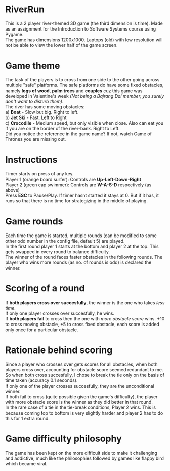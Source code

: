 # RiverRun

This is a 2 player river-themed 3D game (the third dimension is time). Made as an assignment for the Introduction to Software Systems course using Pygame.
<br>
The game has dimensions 1200x1000. Laptops (old) with low resolution will not be able to view the lower half of the game screen.

# Game theme
The task of the players is to cross from one side to the other going across multiple "safe" platforms. 
The safe platforms do have some fixed obstacles, namely **logs of wood**, **palm trees** and **couples** cuz this game was developed in Valentine's week *(Not being a Bajrang Dal member, you surely don't want to disturb them)*.
<br>
The river has some moving obstacles: <br>
a) **Boat** - Slow but big. Right to left.<br>
b) **Jet Ski** - Fast. Left to Right<br>
c) **Crocodile** - Medium speed, but only visible when close. Also can eat you if you are on the border of the river-bank. Right to Left.<br>
Did you notice the reference in the game name? If not, watch Game of Thrones you are missing out.<br>

# Instructions
Timer starts on press of any key.<br>
Player 1 (orange board surfer): Controls are **Up-Left-Down-Right**<br>
Player 2 (green cap swimmer): Controls are **W-A-S-D** respectively (as above)<br>
Press **ESC** to Pause/Play. If timer hasnt started it stays at 0. But if it has, it runs so that there is no time for strategizing in the middle of playing.

# Game rounds
Each time the game is started, multiple rounds (can be modified to some other odd number in the config file, default 5) are played. <br>
In the first round player 1 starts at the bottom and player 2 at the top. This gets swapped in every round to balance difficulty. <br>
The winner of the round faces faster obstacles in the following rounds. The player who wins more rounds (as no. of rounds is odd) is declared the winner.

# Scoring of a round
If **both players cross over succesfully**, the winner is the one who takes *less time*. <br>
If only one player crosses over succesfully, he wins.<br>
If **both players fail** to cross then the one with *more obstacle score* wins. +10 to cross moving obstacle, +5 to cross fixed obstacle, each score is added only once for a particular obstacle.

# Rationale behind scoring
Since a player who crosses over gets scores for all obstacles, when both players cross over, accounting for obstacle score seemed redundant to me. So when both cross succesfully, I chose to break the tie only on the basis of time taken (accuracy 0.1 seconds). 
<br>
If only one of the player crosses succesfully, they are the unconditional winner. <br>
If both fail to cross (quite possible given the game's difficulty), the player with more obstacle score is the winner as they did better in that round. <br>
In the rare case of a tie in the tie-break conditions, Player 2 wins. This is because coming top to bottom is very slightly harder and player 2 has to do this for 1 extra round.

# Game difficulty philosophy
The game has been kept on the more difficult side to make it challenging and addictive, much like the philosophies followed by games like flappy bird which became viral.


